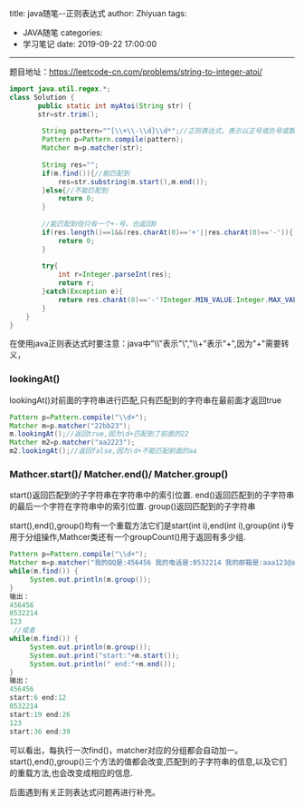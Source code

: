title: java随笔--正则表达式
author: Zhiyuan
tags:
  - JAVA随笔
categories:
  - 学习笔记
date: 2019-09-22 17:00:00

---

题目地址：https://leetcode-cn.com/problems/string-to-integer-atoi/

```java
import java.util.regex.*;
class Solution {
       public static int myAtoi(String str) {
       str=str.trim();
        
        String pattern="^[\\+\\-\\d]\\d*";//正则表达式，表示以正号或负号或数字开头，且后面是0个或多个数字
        Pattern p=Pattern.compile(pattern);
        Matcher m=p.matcher(str);
        
        String res="";
        if(m.find()){//能匹配到
            res=str.substring(m.start(),m.end());
        }else{//不能匹配到
            return 0;
        }
        
        //能匹配到但只有一个+-号，也返回0
        if(res.length()==1&&(res.charAt(0)=='+'||res.charAt(0)=='-')){
            return 0;
        }
        
        try{
            int r=Integer.parseInt(res);
            return r;
        }catch(Exception e){
            return res.charAt(0)=='-'?Integer.MIN_VALUE:Integer.MAX_VALUE;
        }
	}
}
```

在使用java正则表达式时要注意：java中"\\\\"表示"\\","\\\\+"表示"+",因为"+"需要转义，

### lookingAt()

lookingAt()对前面的字符串进行匹配,只有匹配到的字符串在最前面才返回true 

```java
Pattern p=Pattern.compile("\\d+"); 
Matcher m=p.matcher("22bb23"); 
m.lookingAt();//返回true,因为\d+匹配到了前面的22 
Matcher m2=p.matcher("aa2223"); 
m2.lookingAt();//返回false,因为\d+不能匹配前面的aa 
```

### **Mathcer.start()/ Matcher.end()/ Matcher.group()**

start()返回匹配到的子字符串在字符串中的索引位置. 
end()返回匹配到的子字符串的最后一个字符在字符串中的索引位置. 
group()返回匹配到的子字符串 

start(),end(),group()均有一个重载方法它们是start(int i),end(int i),group(int i)专用于分组操作,Mathcer类还有一个groupCount()用于返回有多少组. 

```java
Pattern p=Pattern.compile("\\d+"); 
Matcher m=p.matcher("我的QQ是:456456 我的电话是:0532214 我的邮箱是:aaa123@aaa.com"); 
while(m.find()) { 
     System.out.println(m.group()); 
} 
输出：
456456 
0532214 
123 
 //或者   
while(m.find()) { 
     System.out.println(m.group()); 
     System.out.print("start:"+m.start()); 
     System.out.println(" end:"+m.end()); 
} 
输出：
456456 
start:6 end:12 
0532214 
start:19 end:26 
123 
start:36 end:39 
```

可以看出，每执行一次find()，matcher对应的分组都会自动加一。start(),end(),group()三个方法的值都会改变,匹配到的子字符串的信息,以及它们的重载方法,也会改变成相应的信息. 

后面遇到有关正则表达式问题再进行补充。
